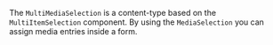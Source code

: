 The `MultiMediaSelection` is a content-type based on the `MultiItemSelection` component. By using the `MediaSelection` you can assign media entries inside a form.
